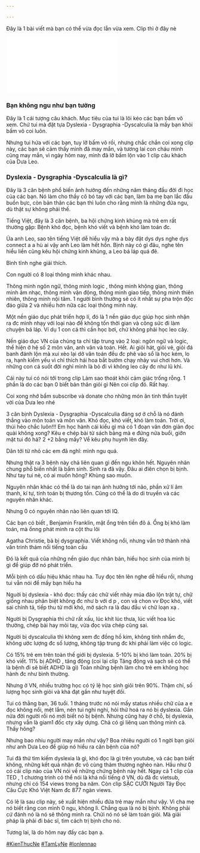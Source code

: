 ```yaml
---

---
```

Đây là 1 bài viết mà bạn có thể vừa đọc lẫn vừa xem. Clip thì ở đây nè 

<p><iframe src="[https://www.youtube.com/embed/X0AoaItugvw](https://www.youtube.com/embed/X0AoaItugvw "Bạn có NGU như bạn tưởng? Dyslexia - Dysgraphia - Dyscalculia")"" frameborder="0" allowfullscreen></iframe></p>

### Bạn không ngu như bạn tưởng

Đây là 1 cái tượng câu khách. Mục tiêu của tui là lôi kéo các bạn bấm vô xem. Chứ tui mà đặt tựa Dyslexia - Dysgraphia -Dyscalculia là mấy bạn khỏi bấm vô coi luôn.

Nhưng tui hứa với các bạn, tuy lỡ bấm vô rồi, nhưng chắc chắn coi xong clip này, các bạn sẽ cảm thấy mình đã may mắn, và tương lai con cháu mình cũng may mắn, vì ngày hôm nay, mình đã lỡ bấm lộn vào 1 clip câu khách của Dưa Leo.

### Dyslexia - Dysgraphia -Dyscalculia là gì?

Đây là 3 căn bệnh phổ biến ảnh hưởng đến những năm tháng đầu đời đi học của các bạn. Nó làm cho thầy cô bó tay với các bạn, làm ba mẹ bạn lắc đầu buồn bực, còn bản thân các bạn thì luôn cho rằng mình là những đứa ngu, dù thật sự không phải thế.

Tiếng Việt, đây là 3 căn bệnh, ba hội chứng kinh khủng mà trẻ em rất thường gặp: Bệnh khó đọc, bệnh khó viết và bệnh khó làm toán đc.

Ủa anh Leo, sao tên tiếng Việt dễ hiểu vậy mà a bày đặt dys dys nghe dys connect a a hù ai vậy anh Leo làm hết hồn. Bịnh này có gì đâu, nghe tên hiểu liền cũng kêu hội chứng kinh khủng, a Leo bá láp quá đê.

Bình tĩnh nghe giải thích.

Con người có 8 loại thông minh khác nhau.

Thông minh ngôn ngữ, thông minh logic , thông minh không gian, thông minh âm nhạc, thông minh vận động, thông minh giao tiếp, thông minh thiên nhiên, thông minh nội tâm. 1 người bình thường sẽ có ít nhất sự pha trộn độc đáo giữa 2 và nhiều hơn nữa các loại thông minh này.

Một nền giáo dục phát triển hợp lí, đó là 1 nền giáo dục giúp học sinh nhận ra đc mình nhạy với loại nào để không tốn thời gian và công sức đi làm chuyện bá láp. Ví dụ 1 con cá thì cần học bơi, chứ không phải học leo cây.

Nền giáo dục VN của chúng ta chỉ tập trung vào 2 loại: ngôn ngữ và logic, thể hiện ở hệ số 2 môn văn, anh văn và toán. Hết. Ai giỏi hát, giỏi vẻ, giỏi đá banh đánh lộn mà xui xẻo lại dở văn toán đều đc phê vào sổ là học kém, lo ra, hạnh kiểm yếu vì chỉ thích hái hoa bắt bướm chạy nhảy vui chơi hơn. Và những con cá suốt đời nghỉ mình là bỏ đi vì không leo cây đc như lũ khỉ.

Cái này tui có nói tới trong clip Làm sao thoát khỏi cảm giác trống rỗng. 1 phần là do các bạn 0 biết bản thân giỏi gì Nên coi clip đó. Rất hay.

Coi xong nhớ bấm subscribe và donate cho những món ăn tinh thần tuyệt vời của Dưa leo nhé

3 căn bịnh Dyslexia - Dysgraphia -Dyscalculia đáng sợ ở chỗ là nó đánh thẳng vào môn toán và môn văn. Khó đọc, khó viết, khó làm toán. Trời ơi, thúi hẻo chắc luôn!!! Em học hành cái kiểu gì mà có 1 đoạn văn đơn giản đọc quài không xong? Kêu e chép bài từ sách bảng mà e đứng nửa buổi, giỡn mặt tui đó hả? 2 +2 bằng mấy? Về kêu phụ huynh lên đây.

Dãn tới từ nhỏ các em đã nghĩ: mình ngu quá.

Nhưng thật ra 3 bệnh này chả liên quan gì đến ngu khôn hết. Nguyên nhân chung phổ biến nhất là bẩm sinh. Sinh ra đã vậy. Đâu ai điên chọn bị bịnh. Như tay tui nè, có ai muốn hông? Khùng sao muốn.

Nguyên nhân khác có thể là do tai nạn ảnh hưởng tới não, phần xử lí âm thanh, kí tự, tính toán bị thương tổn. Cũng có thể là do di truyền và các nguyên nhân khác.

Nhưng 0 có nguyên nhân nào liên quan tới IQ.

Các bạn có biết , Benjamin Franklin, mặt ổng trên tiền đô á. Ổng bị khó làm toán, mà ổnng phát minh ra cột thu lôi

Agatha Christie, bả bị dysgraphia. Viết không nổi, nhưng vẫn trở thành nhà văn trinh thám nổi tiếng toàn cầu

Đó là kết quả của những nền giáo dục nhân bản, hiểu học sinh của mình bị gì để giúp đỡ nó phát triển.

Mỗi bịnh có dấu hiệu khác nhau ha. Tuy đọc tên lên nghe dễ hiểu rồi, nhưng tui vẫn nói để mấy bạn hiểu ha

Nguời bị dyslexia - khó đọc: thấy các chữ viết nhảy múa đảo lộn trật tự, chữ giống nhau phân biệt không đc như b với d p , con và chon vv Đọc khó, viết sai chính tả, tiếp thu từ mới khó, mở sách ra là đau đầu vì chữ loạn xạ .

Người bị Dysgraphia thì chữ rất xấu, lúc khít lúc thưa, lúc viết hoa lúc thường, chép bài hay mỏi tay, vừa đọc vừa chép cũng sai.

Người bị dyscalculia thì không xem đc đồng hồ kim, không tính nhẩm đc, không ước lượng đc số lượng, không tập trung đc khi phải làm việc có logic.

Có 15% trẻ em trên toàn thế giới bị dyslexia. 5-10% bị khó làm toán. 20% bị khó viết. 11% bị ADHD , tăng động (coi lại clip Tăng động và sạch sẽ có thể là bệnh đi sẽ biết ADHD là gì) Toàn những bệnh làm cho trẻ em không học hành đc như bình thường.

 Nhưng ở VN, nhiều trường học có tỷ lệ học sinh giỏi trên 90%. Thậm chí, số lượng học sinh giỏi và khá đạt gần như tuyệt đối.

Tui có thằng bạn, 36 tuổi. 1 tháng trước nó nói mấy status nhiều chữ của a e đọc không nổi, mệt lắm, nên tui nghi nghi, hỏi thử hoá ra nó bị dyslexia. Gần nửa đời người rồi nó mới biết nó bị bệnh. Nhưng cũng hay ở chỗ, bị dyslexia, nhưng vẫn là giam1 đốc cty xây dựng. Chả có gì liênq uan thông mình cả. Thấy hông?

Nhưng bao nhiu người may mắn như vậy? Boa nhiêu người có 1 ngời bạn giỏi như anh Dưa Leo để giúp nó hiểu ra căn bệnh của nó?

Tui đã thử tìm kiếm dyslexia là gì, khó đọc là gì trên youtube, và các bạn biết không, những kết quả nhận đc vô cùng thảm thương nghèo nàn. Hầu như 0 có cái clip nào của VN nói về những chứng bệnh này hết. Ngay cả 1 clip của TED , 1 chương trình có thể nói là khá nổi tiếng ở VN, dù đã đc vietsub, nhưng chỉ có 154 views trong ba năm. Còn clip SẶC CƯỜI Người Tây Đọc Câu Cực Khó Việt Nam đc 877 ngàn views.

Có lẽ là sau clip này, sẽ xuất hiện nhiều đứa trẻ may mắn như vậy. Vì cha mẹ nó biết rằng con mình 0 ngu, không lì. Chẳng qua là nó bị bịnh. Không phải cứ đánh nó là nó sẽ thông minh ra. Chửi nó nó sẽ làm toán giỏi. Mà giải pháp là phải đi bác sĩ, tìm cách trị bịnh cho nó.

Tương lai, là do hôm nay đấy các bạn ạ.

[#KienThucNe](https://www.facebook.com/hashtag/kienthucne?__eep__=6&__cft__\[0\]=AZUMYcoF9IqVPnEU9CT2uM2vF3DHwbXMTueuNO5k1ZERU6HmuJqr5A91bgm6o11rdriRVLkvsdfvexFEqPCs5UuBEog6k2ALJSTNyaSQPc_0gRbExdjx8OEatGBUN7e-J4toaBzUpAHAWJuyzr8d4DpG&__tn__=*NK-R) [#TamLyNe](https://www.facebook.com/hashtag/tamlyne?__eep__=6&__cft__\[0\]=AZUMYcoF9IqVPnEU9CT2uM2vF3DHwbXMTueuNO5k1ZERU6HmuJqr5A91bgm6o11rdriRVLkvsdfvexFEqPCs5UuBEog6k2ALJSTNyaSQPc_0gRbExdjx8OEatGBUN7e-J4toaBzUpAHAWJuyzr8d4DpG&__tn__=*NK-R) [#lonlennao](https://www.facebook.com/hashtag/lonlennao?__eep__=6&__cft__\[0\]=AZUMYcoF9IqVPnEU9CT2uM2vF3DHwbXMTueuNO5k1ZERU6HmuJqr5A91bgm6o11rdriRVLkvsdfvexFEqPCs5UuBEog6k2ALJSTNyaSQPc_0gRbExdjx8OEatGBUN7e-J4toaBzUpAHAWJuyzr8d4DpG&__tn__=*NK-R)